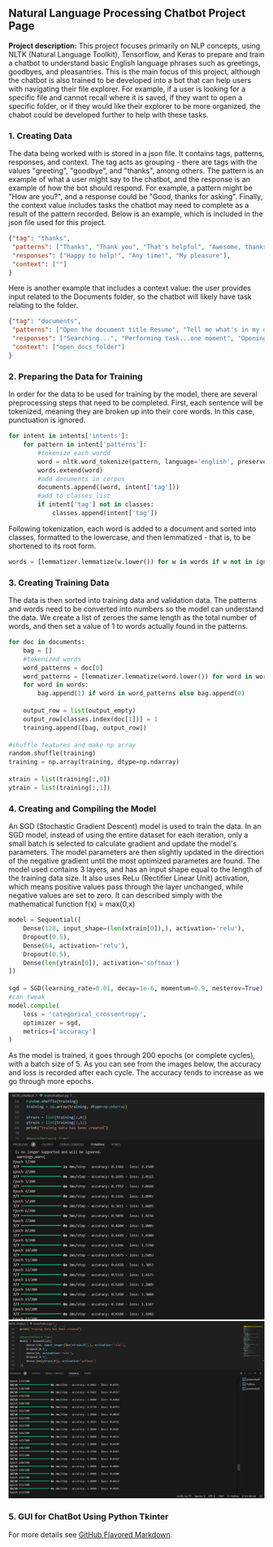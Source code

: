 ## Natural Language Processing Chatbot Project Page

**Project description:**
This project focuses primarily on NLP concepts, using NLTK (Natural Language Toolkit), Tensorflow, and Keras to prepare and train a chatbot to understand basic English language phrases such as greetings, goodbyes, and pleasantries. This is the main focus of this project, although the chatbot is also trained to be developed into a bot that can help users with navigating their file explorer. For example, if a user is looking for a specific file and cannot recall where it is saved, if they want to open a specific folder, or if they would like their explorer to be more organized, the chabot could be developed further to help with these tasks.

### 1. Creating Data

The data being worked with is stored in a json file. It contains tags, patterns, responses, and context. The tag acts as grouping - there are tags with the values "greeting", "goodbye", and "thanks", among others. The pattern is an example of what a user might say to the chatbot, and the response is an example of how the bot should respond. For example, a pattern might be "How are you?", and a response could be "Good, thanks for asking". Finally, the context value includes tasks the chatbot may need to complete as a result of the pattern recorded. Below is an example, which is included in the json file used for this project.

```json
{"tag": "thanks",
 "patterns": ["Thanks", "Thank you", "That's helpful", "Awesome, thanks", "Thanks for helping me"],
 "responses": ["Happy to help!", "Any time!", "My pleasure"],
 "context": [""]
}
```

Here is another example that includes a context value: the user provides input related to the Documents folder, so the chatbot will likely have task relating to the folder.

```json
{"tag": "documents",
 "patterns": ["Open the document title Resume", "Tell me what's in my document folder", "Where can I find my last saved document?"],
 "responses": ["Searching...", "Performing task...one moment", "Opening relevant folder..."],
 "context": ["open_docs_folder"]
}
```

### 2. Preparing the Data for Training

In order for the data to be used for training by the model, there are several preprocessing steps that need to be completed. First, each sentence will be tokenized, meaning they are broken up into their core words. In this case, punctuation is ignored.

```python
for intent in intents['intents']:
    for pattern in intent['patterns']:
        #tokenize each wordd
        word = nltk.word_tokenize(pattern, language='english', preserve_line=True)
        words.extend(word)
        #add documents in corpus
        documents.append((word, intent['tag']))
        #add to classes list
        if intent['tag'] not in classes:
            classes.append(intent['tag'])
```

Following tokenization, each word is added to a document and sorted into classes, formatted to the lowercase, and then lemmatized - that is, to be shortened to its root form.

```python
words = [lemmatizer.lemmatize(w.lower()) for w in words if w not in ignore_letters]
``` 

### 3. Creating Training Data

The data is then sorted into training data and validation data. The patterns and words need to be converted into numbers so the model can understand the data. We create a list of zeroes the same length as the total number of words, and then set a value of 1 to words actually found in the patterns.

```python
for doc in documents:
    bag = []
    #tokenized words
    word_patterns = doc[0]
    word_patterns = [lemmatizer.lemmatize(word.lower()) for word in word_patterns]
    for word in words:
        bag.append(1) if word in word_patterns else bag.append(0)
    
    output_row = list(output_empty)
    output_row[classes.index(doc[1])] = 1
    training.append([bag, output_row])

#shuffle features and make np array
random.shuffle(training)
training = np.array(training, dtype=np.ndarray)

xtrain = list(training[:,0])
ytrain = list(training[:,1])
```

### 4. Creating and Compiling the Model

An SGD (Stochastic Gradient Descent) model is used to train the data. In an SGD model, instead of using the entire dataset for each iteration, only a small batch is selected to calculate gradient and update the model's parameters. The model parameters are then slightly updated in the direction of the negative gradient until the most optimized parametes are found. The model used contains 3 layers, and has an input shape equal to the length of the training data size. It also uses ReLu (Rectifier Linear Unit) activation, which means positive values pass through the layer unchanged, while negative values are set to zero. It can described simply with the mathematical function f(x) = max(0,x)

```python
model = Sequential([
    Dense(128, input_shape=(len(xtrain[0]),), activation='relu'),
    Dropout(0.5),
    Dense(64, activation='relu'),
    Dropout(0.5),
    Dense(len(ytrain[0]), activation='softmax')
])

sgd = SGD(learning_rate=0.01, decay=1e-6, momentum=0.9, nesterov=True) 
#can tweak
model.compile(
    loss = 'categorical_crossentropy',
    optimizer = sgd,
    metrics=['accuracy']
)
```

As the model is trained, it goes through 200 epochs (or complete cycles), with a batch size of 5. As you can see from the images below, the accuracy and loss is recorded after each cycle. The accuracy tends to increase as we go through more epochs.

<img src="images/nltk_chatsc4.png?raw=true"/> <img src="images/nltk_chatsc.png?raw=true"/>

### 5. GUI for ChatBot Using  Python Tkinter

For more details see [GitHub Flavored Markdown](https://guides.github.com/features/mastering-markdown/).
